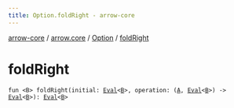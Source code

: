 ```yaml
---
title: Option.foldRight - arrow-core
---
```


[arrow-core](../../index.html) / [arrow.core](../index.html) / [Option](index.html) / [foldRight](./fold-right.html)

# foldRight

`fun <B> foldRight(initial: `[`Eval`](../-eval/index.html)`<`[`B`](fold-right.html#B)`>, operation: (`[`A`](index.html#A)`, `[`Eval`](../-eval/index.html)`<`[`B`](fold-right.html#B)`>) -> `[`Eval`](../-eval/index.html)`<`[`B`](fold-right.html#B)`>): `[`Eval`](../-eval/index.html)`<`[`B`](fold-right.html#B)`>`